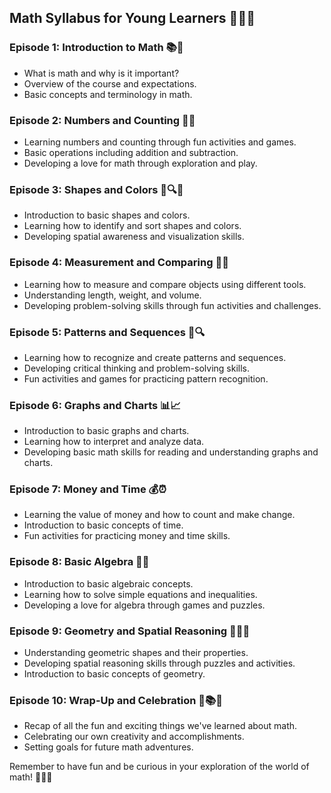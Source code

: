 ## Math Syllabus for Young Learners 📐📝🧮

### Episode 1: Introduction to Math 📚🌟

- What is math and why is it important?
- Overview of the course and expectations.
- Basic concepts and terminology in math.

### Episode 2: Numbers and Counting 🧮🔢

- Learning numbers and counting through fun activities and games.
- Basic operations including addition and subtraction.
- Developing a love for math through exploration and play.

### Episode 3: Shapes and Colors 📐🔍🌈

- Introduction to basic shapes and colors.
- Learning how to identify and sort shapes and colors.
- Developing spatial awareness and visualization skills.

### Episode 4: Measurement and Comparing 📏📐

- Learning how to measure and compare objects using different tools.
- Understanding length, weight, and volume.
- Developing problem-solving skills through fun activities and challenges.

### Episode 5: Patterns and Sequences 🧩🔍

- Learning how to recognize and create patterns and sequences.
- Developing critical thinking and problem-solving skills.
- Fun activities and games for practicing pattern recognition.

### Episode 6: Graphs and Charts 📊📈

- Introduction to basic graphs and charts.
- Learning how to interpret and analyze data.
- Developing basic math skills for reading and understanding graphs and charts.

### Episode 7: Money and Time 💰⏰

- Learning the value of money and how to count and make change.
- Introduction to basic concepts of time.
- Fun activities for practicing money and time skills.

### Episode 8: Basic Algebra 📐🔢

- Introduction to basic algebraic concepts.
- Learning how to solve simple equations and inequalities.
- Developing a love for algebra through games and puzzles.

### Episode 9: Geometry and Spatial Reasoning 📏📐🧠

- Understanding geometric shapes and their properties.
- Developing spatial reasoning skills through puzzles and activities.
- Introduction to basic concepts of geometry.

### Episode 10: Wrap-Up and Celebration 🎉📚🎊

- Recap of all the fun and exciting things we've learned about math.
- Celebrating our own creativity and accomplishments.
- Setting goals for future math adventures.

Remember to have fun and be curious in your exploration of the world of math! 📐📝🧮

